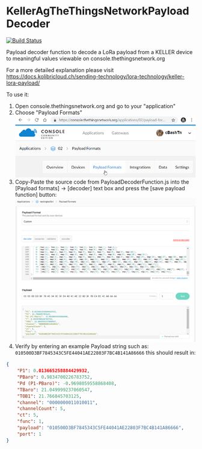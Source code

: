 # KellerAgTheThingsNetworkPayloadDecoder

[![Build Status](https://github.com/KELLERAGfuerDruckmesstechnik/KellerAgTheThingsNetworkPayloadDecoder/workflows/Testing/badge.svg)](https://github.com/KELLERAGfuerDruckmesstechnik/KellerAgTheThingsNetworkPayloadDecoder/actions?query=workflow%3A%22Testing%22)

Payload decoder function to decode a LoRa payload from a KELLER device to meaningful values viewable on console.thethingsnetwork.org  

For a more detailed explanation please visit <https://docs.kolibricloud.ch/sending-technology/lora-technology/keller-lora-payload/>

To use it:

1. Open console.thethingsnetwork.org and go to your "application"
2. Choose "Payload Formats"
![alt text](https://raw.githubusercontent.com/KELLERAGfuerDruckmesstechnik/KellerAgTheThingsNetworkPayloadDecoder/master/assets/TheThingsNetworkApplicationPayloadFormat.png "https://console.thethingsnetwork.org/applications/{your_application_name}/payload-formats")
3. Copy-Paste the source code from PayloadDecoderFunction.js into the [Payload  formats] -> [decoder] text box and press the [save payload function] button:
![alt text](https://raw.githubusercontent.com/KELLERAGfuerDruckmesstechnik/KellerAgTheThingsNetworkPayloadDecoder/master/assets/ExamplePayloadFunctionInTTN.png "TheThingsNetworkApplicationPayloadFormat.png")
4. Verify by entering an example Payload string such as: ```010500D3BF7845343C5FE44041AE22803F7BC4B141A86666```
this should result in:

```json
{
    "P1": 0.013665258884429932,
    "PBaro": 0.9834700226783752,
    "Pd (P1-PBaro)": -0.9698059558868408,
    "TBaro": 21.049999237060547,
    "TOB1": 21.766845703125,
    "channel": "0000000011010011",
    "channelCount": 5,
    "ct": 5,
    "func": 1,
    "payload": "010500D3BF7845343C5FE44041AE22803F7BC4B141A86666",
    "port": 1
}
```
